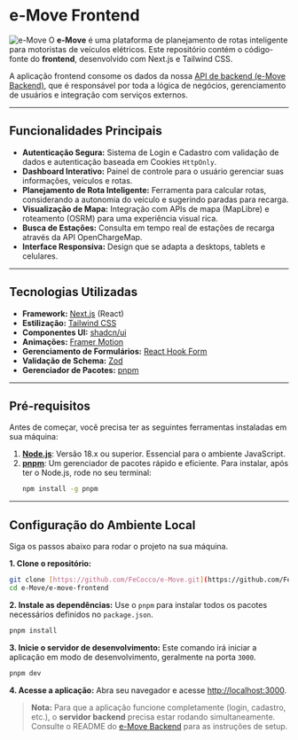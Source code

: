 # e-Move Frontend

![e-Move](https://i.imgur.com/your-image-url.png) O **e-Move** é uma plataforma de planejamento de rotas inteligente para motoristas de veículos elétricos. Este repositório contém o código-fonte do **frontend**, desenvolvido com Next.js e Tailwind CSS.

A aplicação frontend consome os dados da nossa [API de backend (e-Move Backend)](https://github.com/FeCocco/e-Move/tree/main/e-move-backend), que é responsável por toda a lógica de negócios, gerenciamento de usuários e integração com serviços externos.

---

## Funcionalidades Principais

* **Autenticação Segura:** Sistema de Login e Cadastro com validação de dados e autenticação baseada em Cookies `HttpOnly`.
* **Dashboard Interativo:** Painel de controle para o usuário gerenciar suas informações, veículos e rotas.
* **Planejamento de Rota Inteligente:** Ferramenta para calcular rotas, considerando a autonomia do veículo e sugerindo paradas para recarga.
* **Visualização de Mapa:** Integração com APIs de mapa (MapLibre) e roteamento (OSRM) para uma experiência visual rica.
* **Busca de Estações:** Consulta em tempo real de estações de recarga através da API OpenChargeMap.
* **Interface Responsiva:** Design que se adapta a desktops, tablets e celulares.

---

## Tecnologias Utilizadas

* **Framework:** [Next.js](https://nextjs.org/) (React)
* **Estilização:** [Tailwind CSS](https://tailwindcss.com/)
* **Componentes UI:** [shadcn/ui](https://ui.shadcn.com/)
* **Animações:** [Framer Motion](https://www.framer.com/motion/)
* **Gerenciamento de Formulários:** [React Hook Form](https://react-hook-form.com/)
* **Validação de Schema:** [Zod](https://zod.dev/)
* **Gerenciador de Pacotes:** [pnpm](https://pnpm.io/)

---

## Pré-requisitos

Antes de começar, você precisa ter as seguintes ferramentas instaladas em sua máquina:

1.  **[Node.js](https://nodejs.org/en/)**: Versão 18.x ou superior. Essencial para o ambiente JavaScript.
2.  **[pnpm](https://pnpm.io/installation)**: Um gerenciador de pacotes rápido e eficiente. Para instalar, após ter o Node.js, rode no seu terminal:
    ```bash
    npm install -g pnpm
    ```

---

## Configuração do Ambiente Local

Siga os passos abaixo para rodar o projeto na sua máquina.

**1. Clone o repositório:**
```bash
git clone [https://github.com/FeCocco/e-Move.git](https://github.com/FeCocco/e-Move.git)
cd e-Move/e-move-frontend
```

**2. Instale as dependências:**
Use o `pnpm` para instalar todos os pacotes necessários definidos no `package.json`.
```bash
pnpm install
```

**3. Inicie o servidor de desenvolvimento:**
Este comando irá iniciar a aplicação em modo de desenvolvimento, geralmente na porta `3000`.
```bash
pnpm dev
```

**4. Acesse a aplicação:**
Abra seu navegador e acesse [http://localhost:3000](http://localhost:3000).

> **Nota:** Para que a aplicação funcione completamente (login, cadastro, etc.), o **servidor backend** precisa estar rodando simultaneamente. Consulte o README do [e-Move Backend](https://github.com/FeCocco/e-Move/tree/main/e-move-backend) para as instruções de setup.
